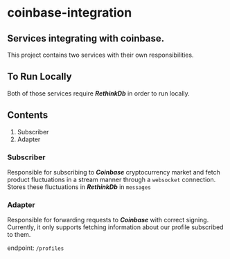 # coinbase-integration

## Services integrating with coinbase.

This project contains two services with their own responsibilities.

## To Run Locally

Both of those services require ***RethinkDb*** in order to run locally.

## Contents
1. Subscriber
2. Adapter

### Subscriber
Responsible for subscribing to ***Coinbase*** cryptocurrency market
and fetch product fluctuations in a stream manner through
a `websocket` connection. Stores these fluctuations in ***RethinkDb***
in `messages`

### Adapter
Responsible for forwarding requests to ***Coinbase*** with correct
signing. Currently, it only supports fetching information about
our profile subscribed to them.

endpoint: `/profiles`